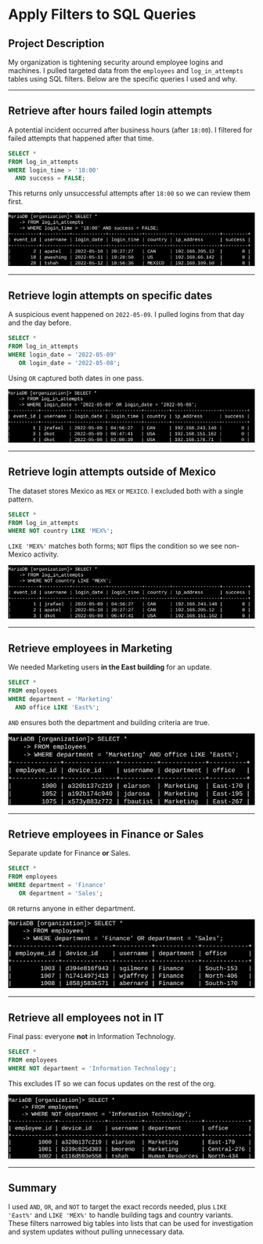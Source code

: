 # Apply Filters to SQL Queries

## Project Description
My organization is tightening security around employee logins and machines. I pulled targeted data from the `employees` and `log_in_attempts` tables using SQL filters. Below are the specific queries I used and why.

---

## Retrieve after hours failed login attempts
A potential incident occurred after business hours (after `18:00`). I filtered for failed attempts that happened after that time.

```sql
SELECT *
FROM log_in_attempts
WHERE login_time > '18:00'
  AND success = FALSE;
```

This returns only unsuccessful attempts after `18:00` so we can review them first.  

![After-hours failed logins](images/after-hours-failed-logins.png)

---

## Retrieve login attempts on specific dates
A suspicious event happened on `2022-05-09`. I pulled logins from that day and the day before.

```sql
SELECT *
FROM log_in_attempts
WHERE login_date = '2022-05-09'
   OR login_date = '2022-05-08';
```

Using `OR` captured both dates in one pass.  

![Specific dates logins](images/logins-specific-dates.png)  

---

## Retrieve login attempts outside of Mexico
The dataset stores Mexico as `MEX` or `MEXICO`. I excluded both with a single pattern.

```sql
SELECT *
FROM log_in_attempts
WHERE NOT country LIKE 'MEX%';
```

`LIKE 'MEX%'` matches both forms; `NOT` flips the condition so we see non-Mexico activity.  

![Not Mexico logins](images/logins-not-mexico.png)  

---

## Retrieve employees in Marketing
We needed Marketing users **in the East building** for an update.

```sql
SELECT *
FROM employees
WHERE department = 'Marketing'
  AND office LIKE 'East%';
```

`AND` ensures both the department and building criteria are true.  

![Marketing East](images/marketing-east.png)  

---

## Retrieve employees in Finance or Sales
Separate update for Finance **or** Sales.

```sql
SELECT *
FROM employees
WHERE department = 'Finance'
   OR department = 'Sales';
```

`OR` returns anyone in either department.  

![Finance or Sales](images/finance-or-sales.png)  

---

## Retrieve all employees not in IT
Final pass: everyone **not** in Information Technology.

```sql
SELECT *
FROM employees
WHERE NOT department = 'Information Technology';
```

This excludes IT so we can focus updates on the rest of the org.

![Not IT](images/not-it.png)  

---

## Summary
I used `AND`, `OR`, and `NOT` to target the exact records needed, plus `LIKE 'East%'` and `LIKE 'MEX%'` to handle building tags and country variants. These filters narrowed big tables into lists that can be used for investigation and system updates without pulling unnecessary data.
